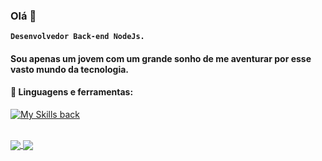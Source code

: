 ### Olá 👋

**`Desenvolvedor Back-end NodeJs.`**

#### Sou apenas um jovem com um grande sonho de me aventurar por esse vasto mundo da tecnologia.

#### 🧰 Linguagens e ferramentas:
[![My Skills back](https://skillicons.dev/icons?i=nodejs,express,nest,jest,postgres,mongodb,vscode,git,github,gitlab,docker)](https://skillicons.dev)

<br />
<a href="https://github.com/Aguiiiar">
  <img align="center" src="https://github-readme-stats.vercel.app/api?username=Aguiiiar&show_icons=true&theme=tokyonight&include_all_commits=true&count_private=true" />
</a>
<a href="https://github.com/Aguiiiar">
  <img align="center" src="https://github-readme-stats.vercel.app/api/top-langs/?username=Aguiiiar&layout=compact&langs_count=7&theme=tokyonight" />
</a>

<!-- ![Top Langs](https://github-readme-stats.vercel.app/api/top-langs/?username=aguiiiar&hide=javascript,css,scss,html&theme=tokyonight) -->
